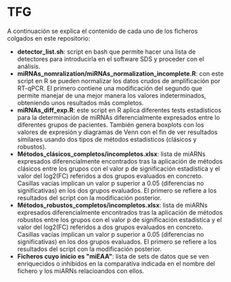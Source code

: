 # TFG

A continuación se explica el contenido de cada uno de los ficheros colgados en este repositorio:
* **detector_list.sh**: script en bash que permite hacer una lista de detectores para introducirla en el software SDS y proceder con el análisis.
* **miRNAs_nomralization/miRNAs_normalization_incomplete.R**: con este script en R se pueden normalizar los datos crudos de amplificación por RT-qPCR. El primero contiene una modificación del segundo que permite manejar de una mejor manera los valores indeterminados, obteniendo unos resultados más completos. 
* **miRNAs_diff_exp.R**: este script en R aplica diferentes tests estadísticos para la determinación de miRNAs diferencialmente expresados entre lo diferentes grupos de pacientes. También genera boxplots con los valores de expresión y diagramas de Venn con el fin de ver resultados similares usando dos tipos de métodos estadisticos (clásicos y robustos).
* **Métodos_clásicos_completos/incompletos.xlsx**: lista de miARNs expresados diferencialmente encontrados tras la aplicación de métodos clásicos entre los grupos con el valor p de significación estadística y el valor del log2(FC) referidos a dos grupos evaluados en concreto. Casillas vacías implican un valor p superior a 0.05 (diferencias no significativas) en los dos grupos evaluados. El primero se refiere a los resultados del script con la modificación posterior. 
* **Métodos_robustos_completos/incompletos.xlsx**: lista de miARNs expresados diferencialmente encontrados tras la aplicación de métodos robustos entre los grupos con el valor p de significación estadística y el valor del log2(FC) referidos a dos grupos evaluados en concreto. Casillas vacías implican un valor p superior a 0.05 (diferencias no significativas) en los dos grupos evaluados. El primero se refiere a los resultados del script con la modificación posterior. 
* **Ficheros cuyo inicio es "miEAA"**: lista de sets de datos que se ven enriquecidos o inhibidos en la comparativa indicada en el nombre del fichero y los miARNs relacioandos con ellos. 
